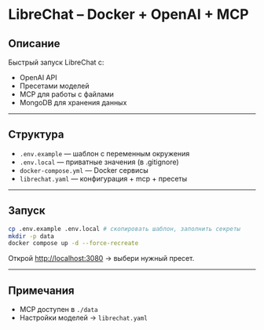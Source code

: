 # LibreChat – Docker + OpenAI + MCP

## Описание
Быстрый запуск LibreChat с:
- OpenAI API
- Пресетами моделей
- MCP для работы с файлами
- MongoDB для хранения данных

---

## Структура
- `.env.example` — шаблон с переменным окружения
- `.env.local` — приватные значения (в .gitignore)
- `docker-compose.yml` — Docker сервисы
- `librechat.yaml` — конфигурация + mcp + пресеты

---

## Запуск
```bash
cp .env.example .env.local # скопировать шаблон, заполнить секреты
mkdir -p data
docker compose up -d --force-recreate
```

Открой [http://localhost:3080](http://localhost:3080) → выбери нужный пресет.

---

## Примечания
- MCP доступен в `./data`
- Настройки моделей → `librechat.yaml`
